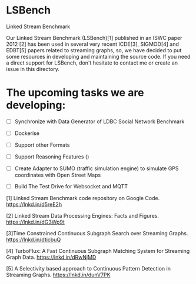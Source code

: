 # LSBench
Linked Stream Benchmark

Our Linked Stream Benchmark (LSBench)[1] published in an ISWC paper 2012 [2] has been used in several very recent ICDE[3], SIGMOD[4] and EDBT[5] papers related to streaming graphs, so, we have decided to put some resources in developing and maintaining the source code. If you need a direct support for LSBench, don't hesitate to contact me or create an issue in this directory.

# The upcoming tasks we are developing:

- [ ] Synchronize with Data Generator of LDBC Social Network Benchmark 
- [ ] Dockerise
- [ ] Support other Formats
- [ ] Support Reasoning Features ()
- [ ] Create Adapter to SUMO (traffic simulation engine) to simulate GPS coordinates with Open Street Maps 
- [ ] Build The Test Drive for Websocket and MQTT



[1] Linked Stream Benchmark code repository on Google Code. https://lnkd.in/d5reE2h

[2] Linked Stream Data Processing Engines: Facts and Figures. https://lnkd.in/dG3Wp9t

[3]Time Constrained Continuous Subgraph Search over Streaming Graphs. https://lnkd.in/dticbuQ

[4] TurboFlux: A Fast Continuous Subgraph Matching System for Streaming Graph Data. https://lnkd.in/dRwNjMD

[5] A Selectivity based approach to Continuous Pattern Detection in Streaming Graphs. https://lnkd.in/dunV7PK

